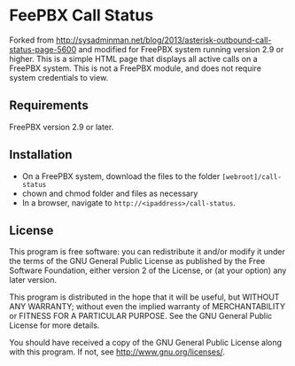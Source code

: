 FeePBX Call Status
===================

Forked from http://sysadminman.net/blog/2013/asterisk-outbound-call-status-page-5600 and modified for FreePBX system running version 2.9 or higher.
This is a simple HTML page that displays all active calls on a FreePBX system. This is not a FreePBX module, and does not require system credentials to view.

## Requirements
FreePBX version 2.9 or later. 

## Installation
* On a FreePBX system, download the files to the folder `[webroot]/call-status`
* chown and chmod folder and files as necessary
* In a browser, navigate to `http://<ipaddress>/call-status`.

## License
This program is free software: you can redistribute it and/or modify it under the terms of the GNU General Public License as published by the Free Software Foundation, either version 2 of the License, or (at your option) any later version.

This program is distributed in the hope that it will be useful, but WITHOUT ANY WARRANTY; without even the implied warranty of MERCHANTABILITY or FITNESS FOR A PARTICULAR PURPOSE.  See the GNU General Public License for more details.

You should have received a copy of the GNU General Public License along with this program.  If not, see <http://www.gnu.org/licenses/>.
